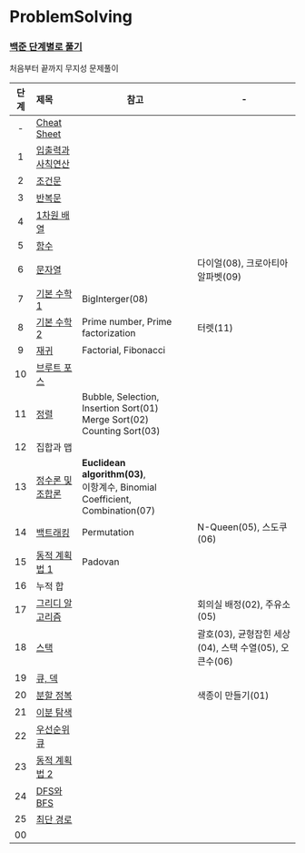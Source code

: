 # ProblemSolving

### [백준 단계별로 풀기](https://www.acmicpc.net/step)  
처음부터 끝까지 무지성 문제풀이

| 단계  | 제목                                                                                  | 참고                                                                               | -                                       |
|:---:|:------------------------------------------------------------------------------------|----------------------------------------------------------------------------------|-----------------------------------------|
|  -  | [Cheat Sheet](https://github.com/eezn/ProblemSolving/blob/master/cheatsheet.md)     |||
|  1  | [입출력과 사칙연산](https://github.com/eezn/ProblemSolving/tree/master/src/baekjoon/step01) |||
|  2  | [조건문](https://github.com/eezn/ProblemSolving/tree/master/src/baekjoon/step02)       |||
|  3  | [반복문](https://github.com/eezn/ProblemSolving/tree/master/src/baekjoon/step03)       |||
|  4  | [1차원 배열](https://github.com/eezn/ProblemSolving/tree/master/src/baekjoon/step04)    |||
|  5  | [함수](https://github.com/eezn/ProblemSolving/tree/master/src/baekjoon/step05)        |||
|  6  | [문자열](https://github.com/eezn/ProblemSolving/tree/master/src/baekjoon/step06)       |                                                                                  | 다이얼(08), 크로아티아 알파벳(09)                  |
|  7  | [기본 수학 1](https://github.com/eezn/ProblemSolving/tree/master/src/baekjoon/step07)   | BigInterger(08)                                                                  ||
|  8  | [기본 수학 2](https://github.com/eezn/ProblemSolving/tree/master/src/baekjoon/step08)   | Prime number, Prime factorization                                                | 터렛(11)                                  |
|  9  | [재귀](https://github.com/eezn/ProblemSolving/tree/master/src/baekjoon/step09)        | Factorial, Fibonacci                                                             ||
| 10  | [브루트 포스](https://github.com/eezn/ProblemSolving/tree/master/src/baekjoon/step10)    ||
| 11  | [정렬](https://github.com/eezn/ProblemSolving/tree/master/src/baekjoon/step11)        | Bubble, Selection, Insertion Sort(01)</br> Merge Sort(02)</br> Counting Sort(03) ||
| 12  | 집합과 맵                                                                               |||
| 13  | [정수론 및 조합론](https://github.com/eezn/ProblemSolving/tree/master/src/baekjoon/step13) | **Euclidean algorithm(03)**,</br> 이항계수, Binomial Coefficient, Combination(07)    ||
| 14  | [백트래킹](https://github.com/eezn/ProblemSolving/tree/master/src/baekjoon/step14)      | Permutation                                                                      | N-Queen(05), 스도쿠(06)                    |
| 15  | [동적 계획법 1](https://github.com/eezn/ProblemSolving/tree/master/src/baekjoon/step15)  | Padovan                                                                          ||
| 16  | 누적 합                                                                                |||
| 17  | [그리디 알고리즘](https://github.com/eezn/ProblemSolving/tree/master/src/baekjoon/step17)  |                                                                                  | 회의실 배정(02), 주유소(05)                     |
| 18  | [스택](https://github.com/eezn/ProblemSolving/tree/master/src/baekjoon/step18)        |                                                                                  | 괄호(03), 균형잡힌 세상(04), 스택 수열(05), 오큰수(06) |
| 19  | [큐, 덱](https://github.com/eezn/ProblemSolving/tree/master/src/baekjoon/step19)      |||
| 20  | [분할 정복](https://github.com/eezn/ProblemSolving/tree/master/src/baekjoon/step20)     |                                                                                  | 색종이 만들기(01)                                                                      |
| 21  | [이분 탐색](https://github.com/eezn/ProblemSolving/tree/master/src/baekjoon/step21)     |||
| 22  | [우선순위 큐](https://github.com/eezn/ProblemSolving/tree/master/src/baekjoon/step22)    |||
| 23  | [동적 계획법 2](https://github.com/eezn/ProblemSolving/tree/master/src/baekjoon/step23)  |||
| 24  | [DFS와 BFS](https://github.com/eezn/ProblemSolving/tree/master/src/baekjoon/step24)  |||
| 25  | [최단 경로](https://github.com/eezn/ProblemSolving/tree/master/src/baekjoon/step25)     |||
| 00  | [](https://github.com/eezn/ProblemSolving/tree/master/src/baekjoon/step)            |||
